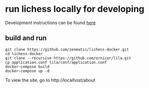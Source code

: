 # run lichess locally for developing

Development instructions can be found [here](https://github.com/ornicar/lila/wiki/Lichess-Development-Onboarding)

## build and run

```
git clone https://github.com/zenmatic/lichess-docker.git
cd lichess-docker
git clone --recursive https://github.com/ornicar/lila.git
cp application.conf lila/conf/application.conf
docker-compose build
docker-compose up -d
```

To view the site, go to http://localhost/about

